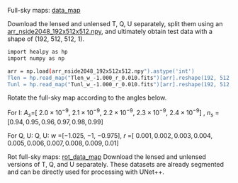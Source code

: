 Full-sky maps:
[data_map](https://drive.google.com/drive/folders/17Lk4D_RlJYxAOM3jQmiwM9oqjaHnBxiM?usp=sharing)

Download the lensed and unlensed T, Q, U separately, split them using an [arr_nside2048_192x512x512.npy](https://drive.google.com/file/d/1Q4QOPStMdreQ2Ic0JqNF2ZLRVPnnczMX/view?usp=sharing), and ultimately obtain test data with a shape of (192, 512, 512, 1).

```bash
import healpy as hp
import numpy as np

arr = np.load(arr_nside2048_192x512x512.npy").astype('int')
Tlen = hp.read_map("Tlen_w_-1.000_r_0.010.fits")[arr].reshape(192, 512, 512, 1)
Tunl = hp.read_map("Tunl_w_-1.000_r_0.010.fits")[arr].reshape(192, 512, 512, 1)

```

Rotate the full-sky map according to the angles below.

For I: $A_s$=[ $2.0\times 10^{-9},~ 2.1\times 10^{-9},~ 2.2\times 10^{-9}, ~2.3\times 10^{-9}, ~2.4\times 10^{-9}$] , $n_s$ =[$0.94, 0.95, 0.96, 0.97, 0.98, 0.99$]

For Q, U: Q, U:  $w$ =[$-1.025$, $-1$, $-0.975$],  $r$ =[ $0.001, 0.002, 0.003, 0.004, 0.005, 0.006, 0.007, 0.008, 0.009, 0.01$]



Rot full-sky maps:
[rot_data_map](https://drive.google.com/drive/folders/18XHVer4XZwZM2ptm7uxZFUC-Oi5kswBr?usp=sharing)
Download the lensed and unlensed versions of T, Q, and U separately. These datasets are already segmented and can be directly used for processing with UNet++.
